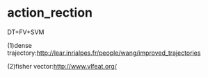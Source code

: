 # action_rection
DT+FV+SVM

(1)dense trajectory:http://lear.inrialpes.fr/people/wang/improved_trajectories

(2)fisher vector:http://www.vlfeat.org/
